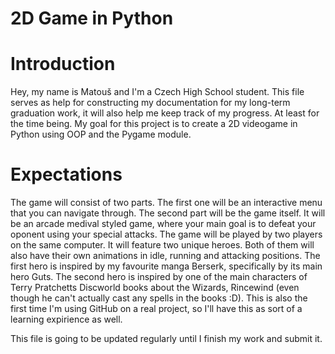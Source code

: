 # 2D Game in Python

# Introduction
Hey, my name is Matouš and I'm a Czech High School student. This file serves as help for constructing my documentation for my long-term graduation work, it will also help me keep track of my progress. At least for the time being. My goal for this project is to create a 2D videogame in Python using OOP and the Pygame module.

# Expectations
The game will consist of two parts. The first one will be an interactive menu that you can navigate through. The second part will be the game itself. It will be an arcade medival styled game, where your main goal is to defeat your oponent using your special attacks. The game will be played by two players on the same computer. It will feature two unique heroes. Both of them will also have their own animations in idle, running and attacking positions. The first hero is inspired by my favourite manga Berserk, specifically by its main hero Guts. The second hero is inspired by one of the main characters of Terry Pratchetts Discworld books about the Wizards, Rincewind \(even though he can't actually cast any spells in the books :D). This is also the first time I'm using GitHub on a real project, so I'll have this as sort of a learning expirience as well.

This file is going to be updated regularly until I finish my work and submit it.
